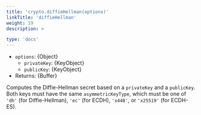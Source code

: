 ```yaml
---
title: 'crypto.diffieHellman(options)'
linkTitle: 'diffieHellman'
weight: 19
description: >

type: 'docs'
---
```


<!-- YAML
added: v13.9.0
-->

- `options`: {Object}
  - `privateKey`: {KeyObject}
  - `publicKey`: {KeyObject}
- Returns: {Buffer}

Computes the Diffie-Hellman secret based on a `privateKey` and a `publicKey`.
Both keys must have the same `asymmetricKeyType`, which must be one of `'dh'`
(for Diffie-Hellman), `'ec'` (for ECDH), `'x448'`, or `'x25519'` (for ECDH-ES).
